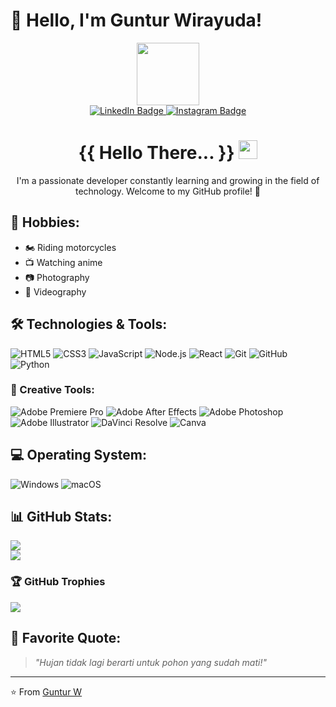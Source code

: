 # 👋 Hello, I'm Guntur Wirayuda!


<div id="header" align="center">
  <img src="https://i.redd.it/1d11s820dgm91.gif" width="100"/>

  <div id="badges">
  <a href="[https://linkedin.com/in/https://www.linkedin.com/in/michael-stevan-lapandio/](https://www.linkedin.com/in/guntur-wirayuda/)">
    <img src="https://img.shields.io/badge/LinkedIn-%230077B5.svg?logo=linkedin&logoColor=white" alt="LinkedIn Badge"/>
  </a>
  <a href="[https://facebook.com/https://www.facebook.com/michael.limabelas](https://www.instagram.com/thegoner__/)">
    <img src="https://img.shields.io/badge/-Instagram-purple?style=flat&logo=Instagram&logoColor=white" alt="Instagram Badge"/>
  </a>
  </div>

  <img src="https://komarev.com/ghpvc/?username=thegoner24&style=flat-square&color=blue" alt=""/>
  <h1>
    {{ Hello There... }}
    <img src="https://media.giphy.com/media/hvRJCLFzcasrR4ia7z/giphy.gif" width="30px"/>
  </h1>
</div>



<div align="center">I'm a passionate developer constantly learning and growing in the field of technology. Welcome to my GitHub profile! 🚀
</div>

## 🎯 Hobbies:
- 🏍️ Riding motorcycles
- 📺 Watching anime
- 📷 Photography
- 🎥 Videography

## 🛠️ Technologies & Tools:
![HTML5](https://img.shields.io/badge/-HTML5-E34F26?style=flat&logo=html5&logoColor=white)
![CSS3](https://img.shields.io/badge/-CSS3-1572B6?style=flat&logo=css3)
![JavaScript](https://img.shields.io/badge/-JavaScript-F7DF1E?style=flat&logo=javascript&logoColor=black)
![Node.js](https://img.shields.io/badge/-Node.js-339933?style=flat&logo=node.js&logoColor=white)
![React](https://img.shields.io/badge/-React-61DAFB?style=flat&logo=react&logoColor=black)
![Git](https://img.shields.io/badge/-Git-F05032?style=flat&logo=git&logoColor=white)
![GitHub](https://img.shields.io/badge/-GitHub-181717?style=flat&logo=github)
![Python](https://img.shields.io/badge/-Python-F7DF1E?style=flat&logo=python)

### 🎨 Creative Tools:
![Adobe Premiere Pro](https://img.shields.io/badge/-Premiere%20Pro-9999FF?style=flat&logo=adobe-premiere-pro&logoColor=white)
![Adobe After Effects](https://img.shields.io/badge/-After%20Effects-9999FF?style=flat&logo=adobe-after-effects&logoColor=white)
![Adobe Photoshop](https://img.shields.io/badge/-Photoshop-31A8FF?style=flat&logo=adobe-photoshop&logoColor=white)
![Adobe Illustrator](https://img.shields.io/badge/-Illustrator-FF9A00?style=flat&logo=adobe-illustrator&logoColor=white)
![DaVinci Resolve](https://img.shields.io/badge/-DaVinci%20Resolve-FF0000?style=flat&logo=davinci-resolve&logoColor=white)
![Canva](https://img.shields.io/badge/-Canva-00C4CC?style=flat&logo=canva&logoColor=white)

## 💻 Operating System:
![Windows](https://img.shields.io/badge/-Windows-0078D6?style=flat&logo=windows&logoColor=white)
![macOS](https://img.shields.io/badge/-macOS-000000?style=flat&logo=apple&logoColor=white)



## 📊 GitHub Stats:
![](https://github-readme-streak-stats.herokuapp.com/?user=thegoner24&theme=monokai&hide_border=false)<br/>
![](https://github-readme-stats.vercel.app/api/top-langs/?username=thegoner24&theme=monokai&hide_border=false&include_all_commits=true&count_private=false&layout=compact)

### 🏆 GitHub Trophies
![](https://github-profile-trophy.vercel.app/?username=thegoner24&theme=radical&no-frame=false&no-bg=true&margin-w=4)

## 💬 Favorite Quote:
>_"Hujan tidak lagi berarti untuk pohon yang sudah mati!"_

---

⭐️ From [Guntur W](https://github.com/thegoner24)
